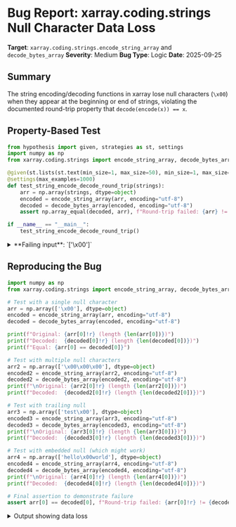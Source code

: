 # Bug Report: xarray.coding.strings Null Character Data Loss

**Target**: `xarray.coding.strings.encode_string_array` and `decode_bytes_array`
**Severity**: Medium
**Bug Type**: Logic
**Date**: 2025-09-25

## Summary

The string encoding/decoding functions in xarray lose null characters (`\x00`) when they appear at the beginning or end of strings, violating the documented round-trip property that `decode(encode(x)) == x`.

## Property-Based Test

```python
from hypothesis import given, strategies as st, settings
import numpy as np
from xarray.coding.strings import encode_string_array, decode_bytes_array

@given(st.lists(st.text(min_size=1, max_size=50), min_size=1, max_size=20))
@settings(max_examples=1000)
def test_string_encode_decode_round_trip(strings):
    arr = np.array(strings, dtype=object)
    encoded = encode_string_array(arr, encoding="utf-8")
    decoded = decode_bytes_array(encoded, encoding="utf-8")
    assert np.array_equal(decoded, arr), f"Round-trip failed: {arr} != {decoded}"

if __name__ == "__main__":
    test_string_encode_decode_round_trip()
```

<details>

<summary>
**Failing input**: `['\x00']`
</summary>
```
Traceback (most recent call last):
  File "/home/npc/pbt/agentic-pbt/worker_/13/hypo.py", line 14, in <module>
    test_string_encode_decode_round_trip()
    ~~~~~~~~~~~~~~~~~~~~~~~~~~~~~~~~~~~~^^
  File "/home/npc/pbt/agentic-pbt/worker_/13/hypo.py", line 6, in test_string_encode_decode_round_trip
    @settings(max_examples=1000)
                   ^^^
  File "/home/npc/miniconda/lib/python3.13/site-packages/hypothesis/core.py", line 2124, in wrapped_test
    raise the_error_hypothesis_found
  File "/home/npc/pbt/agentic-pbt/worker_/13/hypo.py", line 11, in test_string_encode_decode_round_trip
    assert np.array_equal(decoded, arr), f"Round-trip failed: {arr} != {decoded}"
           ~~~~~~~~~~~~~~^^^^^^^^^^^^^^
AssertionError: Round-trip failed: ['\x00'] != ['']
Falsifying example: test_string_encode_decode_round_trip(
    strings=['\x00'],
)
Explanation:
    These lines were always and only run by failing examples:
        /home/npc/miniconda/lib/python3.13/site-packages/numpy/_core/arrayprint.py:1708
```
</details>

## Reproducing the Bug

```python
import numpy as np
from xarray.coding.strings import encode_string_array, decode_bytes_array

# Test with a single null character
arr = np.array(['\x00'], dtype=object)
encoded = encode_string_array(arr, encoding="utf-8")
decoded = decode_bytes_array(encoded, encoding="utf-8")

print(f"Original: {arr[0]!r} (length {len(arr[0])})")
print(f"Decoded:  {decoded[0]!r} (length {len(decoded[0])})")
print(f"Equal: {arr[0] == decoded[0]}")

# Test with multiple null characters
arr2 = np.array(['\x00\x00\x00'], dtype=object)
encoded2 = encode_string_array(arr2, encoding="utf-8")
decoded2 = decode_bytes_array(encoded2, encoding="utf-8")
print(f"\nOriginal: {arr2[0]!r} (length {len(arr2[0])})")
print(f"Decoded:  {decoded2[0]!r} (length {len(decoded2[0])})")

# Test with trailing null
arr3 = np.array(['test\x00'], dtype=object)
encoded3 = encode_string_array(arr3, encoding="utf-8")
decoded3 = decode_bytes_array(encoded3, encoding="utf-8")
print(f"\nOriginal: {arr3[0]!r} (length {len(arr3[0])})")
print(f"Decoded:  {decoded3[0]!r} (length {len(decoded3[0])})")

# Test with embedded null (which might work)
arr4 = np.array(['hello\x00world'], dtype=object)
encoded4 = encode_string_array(arr4, encoding="utf-8")
decoded4 = decode_bytes_array(encoded4, encoding="utf-8")
print(f"\nOriginal: {arr4[0]!r} (length {len(arr4[0])})")
print(f"Decoded:  {decoded4[0]!r} (length {len(decoded4[0])})")

# Final assertion to demonstrate failure
assert arr[0] == decoded[0], f"Round-trip failed: {arr[0]!r} != {decoded[0]!r}"
```

<details>

<summary>
Output showing data loss
</summary>
```
Original: '\x00' (length 1)
Decoded:  '' (length 0)
Equal: False

Original: '\x00\x00\x00' (length 3)
Decoded:  '' (length 0)

Original: 'test\x00' (length 5)
Decoded:  'test' (length 4)

Original: 'hello\x00world' (length 11)
Decoded:  'hello\x00world' (length 11)
Traceback (most recent call last):
  File "/home/npc/pbt/agentic-pbt/worker_/13/repo.py", line 35, in <module>
    assert arr[0] == decoded[0], f"Round-trip failed: {arr[0]!r} != {decoded[0]!r}"
           ^^^^^^^^^^^^^^^^^^^^
AssertionError: Round-trip failed: '\x00' != ''
```
</details>

## Why This Is A Bug

This violates the documented contract in the `VariableCoder` base class (line 29-30 in `/home/npc/pbt/agentic-pbt/envs/xarray_env/lib/python3.13/site-packages/xarray/coding/common.py`):

> "Subclasses should implement encode() and decode(), which should satisfy the identity `coder.decode(coder.encode(variable)) == variable`"

The bug causes silent data corruption where null bytes are lost without any warning or error. The root cause is that `encode_string_array` uses `np.array(encoded, dtype=bytes)` on line 103, which creates a fixed-width byte string dtype (e.g., `|S1`, `|S5`). NumPy treats null bytes as C-style string terminators in these dtypes, truncating the data:

- Leading null bytes (`\x00`) become empty strings
- Trailing null bytes (`test\x00`) are truncated
- Embedded null bytes (`hello\x00world`) are preserved because NumPy reads up to the dtype's fixed width

## Relevant Context

The `EncodedStringCoder` class inherits from `VariableCoder` and uses these functions internally. This affects users who:
- Store binary data or control characters in xarray string variables
- Serialize/deserialize xarray datasets containing null bytes
- Expect data integrity when using xarray's CF-compliant encoding

While null bytes in strings are relatively uncommon in typical scientific computing workflows, the silent data loss without warning makes this a data integrity issue that should be addressed.

## Proposed Fix

Replace the problematic line that infers a fixed-width dtype with explicit object dtype to preserve null bytes:

```diff
--- a/xarray/coding/strings.py
+++ b/xarray/coding/strings.py
@@ -100,7 +100,11 @@ def encode_string_array(string_array, encoding="utf-8"):
 def encode_string_array(string_array, encoding="utf-8"):
     string_array = np.asarray(string_array)
     encoded = [x.encode(encoding) for x in string_array.ravel()]
-    return np.array(encoded, dtype=bytes).reshape(string_array.shape)
+    # Use object dtype to avoid null byte truncation in fixed-width byte strings
+    # NumPy's fixed-width byte string dtypes (|S1, |S5, etc.) treat null bytes
+    # as C-style string terminators, causing data loss
+    result = np.empty(len(encoded), dtype=object)
+    result[:] = encoded
+    return result.reshape(string_array.shape)
```
